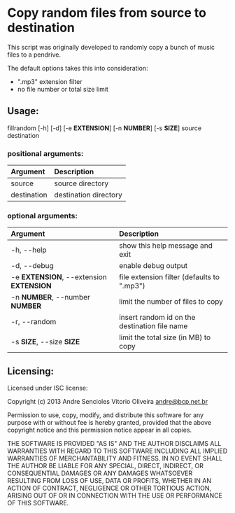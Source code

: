 # Copy random files from source to destination
This script was originally developed to randomly copy a bunch of music files to a pendrive.

The default options takes this into consideration:

  * ".mp3" extension filter
  * no file number or total size limit

## Usage:
fillrandom [-h] [-d] [-e **EXTENSION**] [-n **NUMBER**] [-s **SIZE**] source destination

### positional arguments:
Argument    | Description
:-----------|:---------------------
source      | source directory
destination | destination directory

### optional arguments:
Argument                                     | Description
:--------------------------------------------|:-------------------------------
-h, --help                                   | show this help message and exit
-d, --debug                                  | enable debug output
-e **EXTENSION**, --extension **EXTENSION**  | file extension filter (defaults to ".mp3")
-n **NUMBER**, --number **NUMBER**           | limit the number of files to copy
-r, --random                                 | insert random id on the destination file name
-s **SIZE**, --size **SIZE**                 | limit the total size (in MB) to copy

## Licensing:
Licensed under ISC license:

Copyright (c) 2013 Andre Sencioles Vitorio Oliveira <andre@bcp.net.br>

Permission to use, copy, modify, and distribute this software for any
purpose with or without fee is hereby granted, provided that the above
copyright notice and this permission notice appear in all copies.

THE SOFTWARE IS PROVIDED "AS IS" AND THE AUTHOR DISCLAIMS ALL WARRANTIES
WITH REGARD TO THIS SOFTWARE INCLUDING ALL IMPLIED WARRANTIES OF
MERCHANTABILITY AND FITNESS. IN NO EVENT SHALL THE AUTHOR BE LIABLE FOR
ANY SPECIAL, DIRECT, INDIRECT, OR CONSEQUENTIAL DAMAGES OR ANY DAMAGES
WHATSOEVER RESULTING FROM LOSS OF USE, DATA OR PROFITS, WHETHER IN AN
ACTION OF CONTRACT, NEGLIGENCE OR OTHER TORTIOUS ACTION, ARISING OUT OF
OR IN CONNECTION WITH THE USE OR PERFORMANCE OF THIS SOFTWARE.

